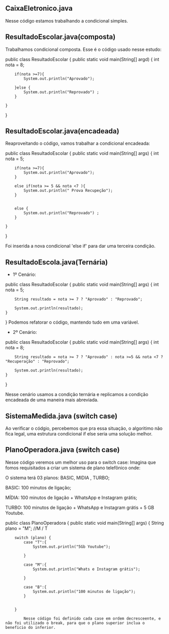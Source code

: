 ## CaixaEletronico.java

Nesse código estamos trabalhando a condicional simples.

## ResultadoEscolar.java(composta)

Trabalhamos condicional composta.
Esse é o código usado nesse estudo:

public class ResultadoEscolar {
    public static void main(String[] argd) {
        int nota = 8;

        if(nota >=7){
            System.out.println("Aprovado");
        
        }else {
            System.out.println("Reprovado") ;   
        }
        
    }
}

## ResultadoEscolar.java(encadeada)

Reaproveitando o código, vamos trabalhar a condicional encadeada: 

public class ResultadoEscolar {
    public static void main(String[] args) {
        int nota = 5;

        if(nota >=7){
            System.out.println("Aprovado");
        }

        else if(nota >= 5 && nota <7 ){
            System.out.println(" Prova Recupeção");
        }
        
        
        else {
            System.out.println("Reprovado") ;   
        }
        
    }
}

Foi inserida a nova condicional 'else if' para dar uma terceira condição.

## ResultadoEscola.java(Ternária)

 - 1º Cenário:

 public class ResultadoEscolar {
    public static void main(String[] args) {
        int nota = 5;
        
        String resultado = nota >= 7 ? "Aprovado" : "Reprovado";

        System.out.println(resultado);
    }
}
    Podemos refatorar o código, mantendo tudo em uma variável.

- 2º Cenário:

public class ResultadoEscolar {
    public static void main(String[] args) {
        int nota = 8;
        
        String resultado = nota >= 7 ? "Aprovado" : nota >=5 && nota <7 ? "Recuperação" : "Reprovado";

        System.out.println(resultado);
    }
}

Nesse cenário usamos a condição ternária e replicamos a condição encadeada de uma maneira mais abreviada.

## SistemaMedida.java (switch case)

Ao verificar o códgio, percebemos que pra essa situação, o algoritimo não fica legal, uma estrutura condicional if else seria uma solução melhor.

## PlanoOperadora.java (switch case)

Nesse código veremos um melhor uso para o switch case:
Imagina que fomos requisitados a criar um sistema de plano telefônico onde:

O sistema terá 03 planos: BASIC, MIDIA , TURBO;

BASIC: 100 minutos de ligação;

MÍDIA: 100 minutos de ligação + WhatsApp e Instagram grátis;

TURBO: 100 minutos de ligação + WhatsApp e Instagram grátis + 5 GB Youtube.

public class PlanoOperadora {
	public static void main(String[] args) {
		String plano = "M"; //M / T
		
		switch (plano) {
            case "T":{
                System.out.println("5Gb Youtube");
                
            }

            case "M":{
                System.out.println("Whats e Instagram grátis");
                
            }

            case "B":{
                System.out.println("100 minutos de ligação");
            }
        
            
        }
			
            Nesse código foi definido cada case em ordem decresceente, e não foi utilizado o break, para que o plano superior inclua o beneficio do inferior.
